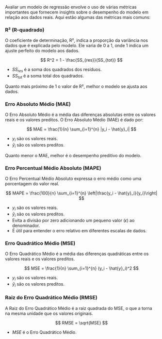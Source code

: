 Avaliar um modelo de regressão envolve o uso de várias métricas importantes que fornecem insights sobre o desempenho do modelo em relação aos dados reais. Aqui estão algumas das métricas mais comuns:

### R² (R-quadrado)
O coeficiente de determinação, R², indica a proporção da variância nos dados que é explicada pelo modelo. Ele varia de 0 a 1, onde 1 indica um ajuste perfeito do modelo aos dados.

$$ R^2 = 1 - \frac{SS_{res}}{SS_{tot}} $$
- $SS_{res}$ é a soma dos quadrados dos resíduos.
- $SS_{tot}$ é a soma total dos quadrados.

Quanto mais próximo de 1 o valor de R², melhor o modelo se ajusta aos dados.

### Erro Absoluto Médio (MAE)

O Erro Absoluto Médio é a média das diferenças absolutas entre os valores reais e os valores preditos.
O Erro Absoluto Médio (MAE) é dado por:

$$ MAE = \frac{1}{n} \sum_{i=1}^{n} |y_i - \hat{y}_i| $$

- $y_i$ são os valores reais.
- $\hat{y}_i$ são os valores preditos.

Quanto menor o MAE, melhor é o desempenho preditivo do modelo.

### Erro Percentual Médio Absoluto (MAPE)

O Erro Percentual Médio Absoluto expressa o erro médio como uma porcentagem do valor real.

$$ MAPE = \frac{100}{n} \sum_{i=1}^{n} \left|\frac{y_i - \hat{y}_i}{y_i}\right| $$

- $y_i$ são os valores reais.
- $\hat{y}_i$ são os valores preditos.
- Evita a divisão por zero adicionando um pequeno valor ($\epsilon$) ao denominador.
- É útil para entender o erro relativo em diferentes escalas de dados.


### Erro Quadrático Médio (MSE)

O Erro Quadrático Médio é a média das diferenças quadráticas entre os valores reais e os valores preditos.

$$ MSE = \frac{1}{n} \sum_{i=1}^{n} (y_i - \hat{y}_i)^2 $$

- $y_i$ são os valores reais.
- $\hat{y}_i$ são os valores preditos.


### Raiz do Erro Quadrático Médio (RMSE)
A Raiz do Erro Quadrático Médio é a raiz quadrada do MSE, o que a torna na mesma unidade que os valores originais.

$$ RMSE = \sqrt{MSE} $$

- $MSE$ é o Erro Quadrático Médio.
